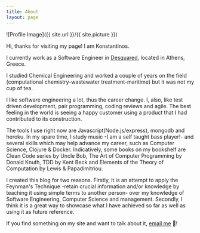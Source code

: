 ```yaml
---
title: About
layout: page
---
```


![Profile Image]({{ site.url }}/{{ site.picture }})

Hi, thanks for visiting my page! I am Konstantinos.

I currently work as a Software Engineer in [Desquared](https://thinkdesquared.com/), located in Athens, Greece.

I studied Chemical Engineering and worked a couple of years on the field (computational chemistry-wastewater treatment-maritime) but it was not my cup of tea.

I like software engineering a lot, thus the career change. I, also, like test driven development, pair programming, coding reviews and agile. The best feeling in the world is seeing a happy customer using a product that I had contributed to its construction.

The tools I use right now are Javascript(Node.js/express), mongodb and heroku. In my spare time, I study music -I am a self taught bass player!- and several skills which may help advance my career, such as Computer Science, Clojure & Docker. Indicatively, some books on my bookshelf are Clean Code series by Uncle Bob, The Art of Computer Programming by Donald Knuth, TDD by Kent Beck and Elements of the Theory of Computation by Lewis & Papadimitriou.

I created this blog for two reasons. Firstly, it is an attempt to apply the Feynman's Technique -retain crucial information and/or knowledge by teaching it using simple terms to another person- over my knowledge of Software Engineering, Computer Science and management. Secondly, I think it is a great way to showcase what I have achieved so far as well as using it as future reference.

If you find something on my site and want to talk about it, [email me](mailto:kkasidiaris@gmail.com) 🙂!
